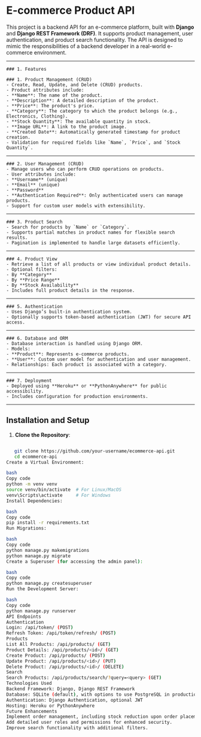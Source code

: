 # E-commerce Product API

This project is a backend API for an e-commerce platform, built with **Django** and **Django REST Framework (DRF)**. It supports product management, user authentication, and product search functionality. The API is designed to mimic the responsibilities of a backend developer in a real-world e-commerce environment.

---

    ### 1. Features

    ### 1. Product Management (CRUD)
    - Create, Read, Update, and Delete (CRUD) products.
    - Product attributes include:
    - **Name**: The name of the product.
    - **Description**: A detailed description of the product.
    - **Price**: The product's price.
    - **Category**: The category to which the product belongs (e.g., Electronics, Clothing).
    - **Stock Quantity**: The available quantity in stock.
    - **Image URL**: A link to the product image.
    - **Created Date**: Automatically generated timestamp for product creation.
    - Validation for required fields like `Name`, `Price`, and `Stock Quantity`.

---

    ### 2. User Management (CRUD)
    - Manage users who can perform CRUD operations on products.
    - User attributes include:
    - **Username** (unique)
    - **Email** (unique)
    - **Password**
    - **Authentication Required**: Only authenticated users can manage products. 
    - Support for custom user models with extensibility.

---

    ### 3. Product Search
    - Search for products by `Name` or `Category`.
    - Supports partial matches in product names for flexible search results.
    - Pagination is implemented to handle large datasets efficiently.

---

    ### 4. Product View
    - Retrieve a list of all products or view individual product details.
    - Optional filters:
    - By **Category**
    - By **Price Range**
    - By **Stock Availability**
    - Includes full product details in the response.

---

    ### 5. Authentication
    - Uses Django’s built-in authentication system.
    - Optionally supports token-based authentication (JWT) for secure API access.

---

    ### 6. Database and ORM
    - Database interaction is handled using Django ORM.
    - Models:
    - **Product**: Represents e-commerce products.
    - **User**: Custom user model for authentication and user management.
    - Relationships: Each product is associated with a category.

---

    ### 7. Deployment
    - Deployed using **Heroku** or **PythonAnywhere** for public accessibility.
    - Includes configuration for production environments.

---

## Installation and Setup

1. **Clone the Repository**:

```bash

   git clone https://github.com/your-username/ecommerce-api.git
   cd ecommerce-api
Create a Virtual Environment:

bash
Copy code
python -m venv venv
source venv/bin/activate  # For Linux/MacOS
venv\Scripts\activate     # For Windows
Install Dependencies:

bash
Copy code
pip install -r requirements.txt
Run Migrations:

bash
Copy code
python manage.py makemigrations
python manage.py migrate
Create a Superuser (for accessing the admin panel):

bash
Copy code
python manage.py createsuperuser
Run the Development Server:

bash
Copy code
python manage.py runserver
API Endpoints
Authentication
Login: /api/token/ (POST)
Refresh Token: /api/token/refresh/ (POST)
Products
List All Products: /api/products/ (GET)
Product Details: /api/products/<id>/ (GET)
Create Product: /api/products/ (POST)
Update Product: /api/products/<id>/ (PUT)
Delete Product: /api/products/<id>/ (DELETE)
Search
Search Products: /api/products/search/?query=<query> (GET)
Technologies Used
Backend Framework: Django, Django REST Framework
Database: SQLite (default), with options to use PostgreSQL in production
Authentication: Django Authentication, optional JWT
Hosting: Heroku or PythonAnywhere
Future Enhancements
Implement order management, including stock reduction upon order placement.
Add detailed user roles and permissions for enhanced security.
Improve search functionality with additional filters.
